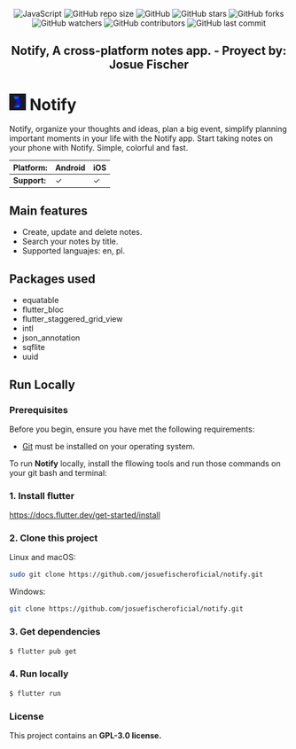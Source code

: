 <div align="center">

  ![JavaScript](https://img.shields.io/badge/Dart-Language-blue?logo=dart)
  ![GitHub repo size](https://img.shields.io/github/repo-size/josuefischeroficial/notify)
  ![GitHub](https://img.shields.io/github/license/josuefischeroficial/notify)
  ![GitHub stars](https://img.shields.io/github/stars/josuefischeroficial/notify?style=social)
  ![GitHub forks](https://img.shields.io/github/forks/josuefischeroficial/notify?style=social)
  ![GitHub watchers](https://img.shields.io/github/watchers/josuefischeroficial/notify?style=social)
  ![GitHub contributors](https://img.shields.io/github/contributors/josuefischeroficial/notify)
  ![GitHub last commit](https://img.shields.io/github/last-commit/josuefischeroficial/notify)

  <h2 align="center">Notify, A cross-platform notes app. - Proyect by: Josue Fischer</h2>

</div>

# <img src="assets\icon\icon.png" width="30" height="30" alt="Logo"> Notify

Notify, organize your thoughts and ideas, plan a big event, simplify planning important moments in your life with the Notify app. Start taking notes on your phone with Notify. Simple, colorful and fast.

| **Platform:** | Android |  iOS |
| ------------- | ------- | ---- |
| **Support:**  |    ✓    |  ✓  |

## Main features

- Create, update and delete notes.
- Search your notes by title.
- Supported languajes: en, pl.

## Packages used

- equatable
- flutter_bloc
- flutter_staggered_grid_view
- intl
- json_annotation
- sqflite
- uuid

## Run Locally

### Prerequisites

Before you begin, ensure you have met the following requirements:

* [Git](https://git-scm.com/downloads "Download Git") must be installed on your operating system.

To run **Notify** locally, install the fllowing tools and run those commands on your git bash and terminal:

### 1. Install flutter
https://docs.flutter.dev/get-started/install

### 2. Clone this project
Linux and macOS:

```bash
sudo git clone https://github.com/josuefischeroficial/notify.git
```

Windows:

```bash
git clone https://github.com/josuefischeroficial/notify.git
```

### 3. Get dependencies
```bash
$ flutter pub get
```

### 4. Run locally
```bash
$ flutter run
```

### License

This project contains an **GPL-3.0 license.**